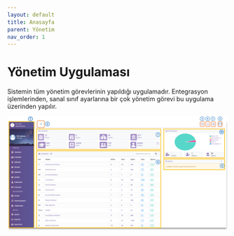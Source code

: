 ```yaml
---
layout: default
title: Anasayfa
parent: Yönetim
nav_order: 1
---
```


# Yönetim Uygulaması
Sistemin tüm yönetim görevlerinin yapıldığı uygulamadır. 
Entegrasyon işlemlerinden, sanal sınıf ayarlarına bir çok yönetim görevi bu uygulama üzerinden yapılır.

![ManageHome](/docs/media/modules/manage/manage.home.png)

